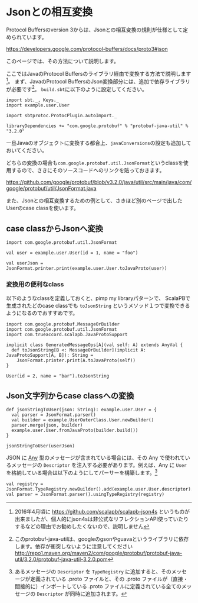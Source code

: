 # Jsonとの相互変換

Protocol Buffersのversion 3からは、Jsonとの相互変換の規則が仕様として定められています。

<https://developers.google.com/protocol-buffers/docs/proto3#json>

このページでは、その方法について説明します。

ここではJavaのProtocol Buffersのライブラリ経由で変換する方法で説明します[^scalapb-json]。
まず、JavaのProtocol BuffersのJson変換部分には、追加で依存ライブラリが必要です[^gson]。
`build.sbt`に以下のように設定してください。

```tut:invisible
import sbt._, Keys._
import example.user.User

import sbtprotoc.ProtocPlugin.autoImport._
```

```tut:silent
libraryDependencies += "com.google.protobuf" % "protobuf-java-util" % "3.2.0"
```

一旦Javaのオブジェクトに変換する都合上、`javaConversions`の設定も追加しておいてください。

どちらの変換の場合も`com.google.protobuf.util.JsonFormat`というclassを使用するので、さきにそのソースコードへのリンクを貼っておきます。

https://github.com/google/protobuf/blob/v3.2.0/java/util/src/main/java/com/google/protobuf/util/JsonFormat.java

また、Jsonとの相互変換するための例として、さきほど別のページで出したUserのcase classを使います。

## case classからJsonへ変換

```tut
import com.google.protobuf.util.JsonFormat

val user = example.user.User(id = 1, name = "foo")

val userJson = JsonFormat.printer.print(example.user.User.toJavaProto(user))
```

### 変換用の便利なclass

以下のようなclassを定義しておくと、pimp my libraryパターンで、
ScalaPBで生成されたどのcase classでも `toJsonString` というメソッド１つで変換できるようになるのでおすすめです。

```tut:silent
import com.google.protobuf.MessageOrBuilder
import com.google.protobuf.util.JsonFormat
import com.trueaccord.scalapb.JavaProtoSupport

implicit class GeneratedMessageOps[A](val self: A) extends AnyVal {
  def toJsonString[B <: MessageOrBuilder](implicit A: JavaProtoSupport[A, B]): String =
    JsonFormat.printer.print(A.toJavaProto(self))
}
```

```tut
User(id = 2, name = "bar").toJsonString
```

## Json文字列からcase classへの変換

```tut:silent
def jsonStringToUser(json: String): example.user.User = {
  val parser = JsonFormat.parser()
  val builder = example.UserOuterClass.User.newBuilder()
  parser.merge(json, builder)
  example.user.User.fromJavaProto(builder.build())
}
```

```tut
jsonStringToUser(userJson)
```

JSON に [Any](https://github.com/google/protobuf/blob/master/src/google/protobuf/any.proto) 型のメッセージが含まれている場合には、その Any で使われているメッセージの `Descriptor` を注入する必要があります。例えば、Any に `User` を格納している場合は以下のようにしてパーサーを構築します。[^type-registry]

```tut:silent
val registry = JsonFormat.TypeRegistry.newBuilder().add(example.user.User.descriptor).build()
val parser = JsonFormat.parser().usingTypeRegistry(registry)
```

[^scalapb-json]: 2016年4月頃に https://github.com/scalapb/scalapb-json4s というものが出来ましたが、個人的にjson4sは非公式なリフレクションAPI使っていたりするなどの理由でお勧めしたくないので、説明しません
[^gson]: このprotobuf-java-utilは、googleのgsonやguavaというライブラリに依存します。依存が衝突しないように注意してください http://repo1.maven.org/maven2/com/google/protobuf/protobuf-java-util/3.2.0/protobuf-java-util-3.2.0.pom
[^type-registry]: あるメッセージの `Descriptor` を `TypeRegistry` に追加すると、そのメッセージが定義されている .proto ファイルと、その .proto ファイルが（直接・間接的に）インポートしている .proto ファイルに定義されている全てのメッセージの `Descriptor` が同時に追加されます。
